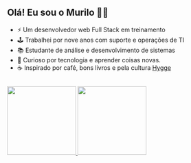 ## Olá! Eu sou o Murilo 👋🤓

- ⚡ Um desenvolvedor web Full Stack em treinamento
- 🕹️ Trabalhei por nove anos com suporte e operações de TI
- 📚 Estudante de análise e desenvolvimento de sistemas
- 🌱 Curioso por tecnologia e aprender coisas novas.
- ☕ Inspirado por café, bons livros e pela cultura <a href="https://www.bbc.com/portuguese/noticias/2015/10/151004_hygge_dinamarca_feliz_lab">Hygge</a>

##

<div align="left">  
  <a href="https://github.com/mpinheiro-it">      
  <!-- <img height="160em" src="https://github-readme-stats.vercel.app/api?username=mpinheiro-it&show_icons=true&theme=gotham&include_all_commits=true&count_private=true"/> -->
  <img height="160em" src="https://github-readme-stats.vercel.app/api/top-langs/?username=mpinheiro-it&layout=compact&langs_count=7&theme=gotham&count_private=false""/>   
  <img src="https://media.giphy.com/media/Qz5jpVnWEe2Ke09pn7/giphy-downsized-large.gif" width="160" height="160px"><br>
  <a>
</div>
   
<!--  
<div align="center">
  
</div>  
    


  




  
Have fun!<br>








-  Atualmente me aprofundando em Javascript
- ☕ Viciado em café 
- 📫 How to reach me: ...
- 😄 Pronouns: ...
- ⚡ Fun fact: ...
-->
